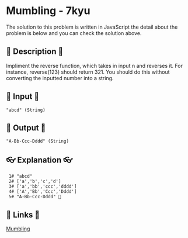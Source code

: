 # Mumbling - 7kyu

The solution to this problem is written in JavaScript the detail about the problem is below and you can check the solution above.

## 💬 Description 💬

Impliment the reverse function, which takes in input n and reverses it. For instance, reverse(123) should return 321. You should do this without converting the inputted number into a string.

## 🥚 Input 🥚

```
"abcd" (String)
```

## 🐣 Output 🐣

```
"A-Bb-Ccc-Dddd" (String)
```

## 👓 Explanation 👓

```
 1# "abcd"
 2# ['a','b','c','d']
 3# ['a','bb','ccc','dddd']
 4# ['A','Bb','Ccc','Dddd']
 5# "A-Bb-Ccc-Dddd" 🎉
```

## 🔗 Links 🔗

[Mumbling](https://www.codewars.com/kata/5667e8f4e3f572a8f2000039)
